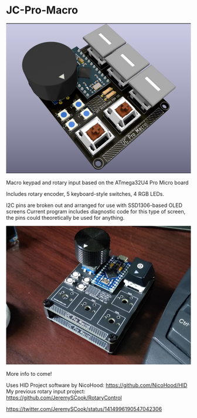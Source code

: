 # JC-Pro-Macro

![image](JCPMRender.png)

Macro keypad and rotary input based on the ATmega32U4 Pro Micro board

Includes rotary encoder, 5 keyboard-style switches, 4 RGB LEDs.

I2C pins are broken out and arranged for use with SSD1306-based OLED screens
Current program includes diagnostic code for this type of screen, the pins
could theoretically be used for anything.

![image](JCPMPartAssy.jpg)

More info to come!

Uses HID Project software by NicoHood: https://github.com/NicoHood/HID  
My previous rotary input project: https://github.com/JeremySCook/RotaryControl

https://twitter.com/JeremySCook/status/1414996190547042306
